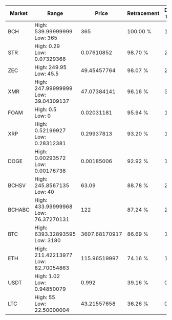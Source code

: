 | Market | Range | Price| Retracement | Doubles to 50% |
| --- | --- | --- | --- | --- |
| BCH | High: 539.99999999<br />Low: 365 | 365 | 100.00 % | 1.24 |
| STR | High: 0.29<br />Low: 0.07329368 | 0.07610852 | 98.70 % | 2.39 |
| ZEC | High: 249.95<br />Low: 45.5 | 49.45457764 | 98.07 % | 2.99 |
| XMR | High: 247.99999999<br />Low: 39.04309137 | 47.07384141 | 96.16 % | 3.05 |
| FOAM | High: 0.5<br />Low: 0 | 0.02031181 | 95.94 % | 12.31 |
| XRP | High: 0.52199927<br />Low: 0.28312381 | 0.29937813 | 93.20 % | 1.34 |
| DOGE | High: 0.00293572<br />Low: 0.00176738 | 0.00185006 | 92.92 % | 1.27 |
| BCHSV | High: 245.8567135<br />Low: 40 | 63.09 | 88.78 % | 2.27 |
| BCHABC | High: 433.99999968<br />Low: 76.37270131 | 122 | 87.24 % | 2.09 |
| BTC | High: 6393.32893595<br />Low: 3180 | 3607.68170917 | 86.69 % | 1.33 |
| ETH | High: 211.42213977<br />Low: 82.70054863 | 115.96519997 | 74.16 % | 1.27 |
| USDT | High: 1.02<br />Low: 0.94850079 | 0.992 | 39.16 % | 0.00 |
| LTC | High: 55<br />Low: 22.50000004 | 43.21557658 | 36.26 % | 0.00 |

